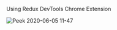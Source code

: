 Using Redux DevTools Chrome Extension

![Peek 2020-06-05 11-47](https://user-images.githubusercontent.com/57283161/83843305-59783c00-a722-11ea-9524-8fc306cb79f9.gif)
